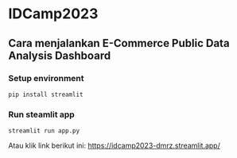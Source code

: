 # IDCamp2023
## Cara menjalankan E-Commerce Public Data Analysis Dashboard

### Setup environment
```
pip install streamlit
```

### Run steamlit app
```
streamlit run app.py
```

Atau klik link berikut ini:
https://idcamp2023-dmrz.streamlit.app/
